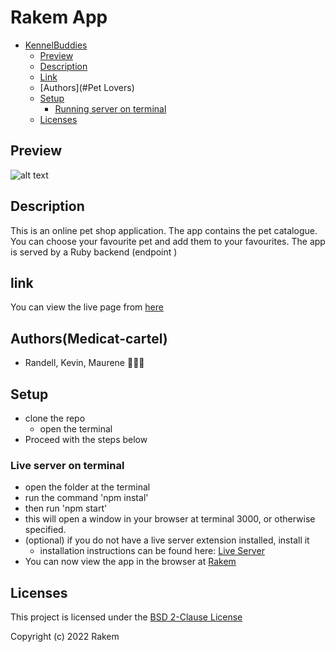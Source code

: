 # Rakem App

- [KennelBuddies](#KennelBuddies)
  - [Preview](#preview)
  - [Description](#description)
  - [Link](#link)
  - [Authors](#Pet Lovers)
  - [Setup](#setup)
    - [Running server on terminal](#live-server-on-vscodeoption-2)
  - [Licenses](#licenses)


## Preview
![alt text][preview]

## Description
This is an online pet shop application. The app contains the pet catalogue. You can choose your favourite pet and add them to your favourites. The app is served by a Ruby backend (endpoint )

## link
You can view the live page from [here](https://rakem.netlify.app/)

## Authors(Medicat-cartel)
- Randell, Kevin, Maurene 👨🏽‍⚕️

## Setup
- clone the repo
    - open the terminal
- Proceed with the steps below

### Live server on terminal
- open the folder at the terminal
- run the command 'npm instal'
- then run 'npm start'
- this will open a window in your browser at terminal 3000, or otherwise specified.
- (optional) if you do not have a live server extension installed, install it
  - installation instructions can be found here: [Live Server](https://marketplace.visualstudio.com/items?itemName=ritwickdey.LiveServer)
- You can now view the app in the browser at [Rakem](http://localhost:3000)

## Licenses
This project is licensed under the [BSD 2-Clause License ](./LICENSE)

Copyright (c) 2022 Rakem

[preview]: ./src/components/assets/images/splash.png "preview"  
